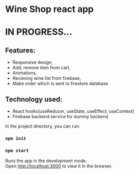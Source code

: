 # Wine Shop react app

# IN PROGRESS...

## Features:
- Responsive design,
- Add, remove item from cart,
- Animations,
- Recieving wine list from firebase,
- Make order which is sent to firestore database

## Technology used:
- React hooks(useReducer, useState, useEffect, useContext)
- Firebase backend service for dummy backend

In the project directory, you can run:

### `npm init`

### `npm start`

Runs the app in the development mode.\
Open [http://localhost:3000](http://localhost:3000) to view it in the browser.

